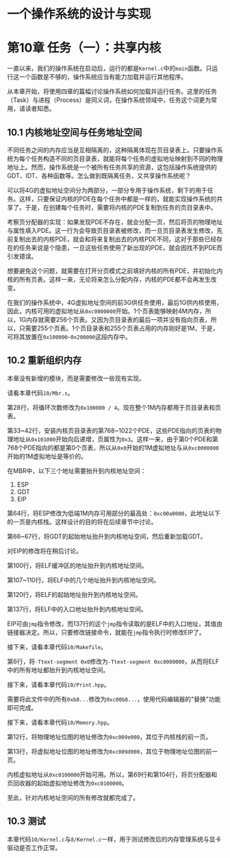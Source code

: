 # 一个操作系统的设计与实现

# 第10章 任务（一）：共享内核

一直以来，我们的操作系统在启动后，运行的都是`Kernel.c`中的`main`函数。只运行这一个函数是不够的，操作系统应当有能力加载并运行其他程序。

从本章开始，将使用四章的篇幅讨论操作系统如何加载并运行任务。这里的任务（Task）与进程（Process）是同义词，在操作系统领域中，任务这个词更为常用，请读者知悉。

## 10.1 内核地址空间与任务地址空间

不同任务之间的内存应当是互相隔离的，这种隔离体现在页目录表上。只要操作系统为每个任务构造不同的页目录表，就能将每个任务的虚拟地址映射到不同的物理地址上。然而，操作系统是一个被所有任务共享的资源，这包括操作系统提供的GDT、IDT、各种函数等。怎么做到既隔离任务，又共享操作系统呢？

可以将4G的虚拟地址空间分为两部分，一部分专用于操作系统，剩下的用于任务。这样，只要保证内核的PDE在每个任务中都是一样的，就能实现操作系统的共享了。于是，在创建每个任务时，需要将内核的PDE复制到任务的页目录表中。

考察页分配器的实现：如果发现PDE不存在，就会分配一页，然后将页的物理地址与属性填入PDE。这一行为会导致页目录表被修改，而一旦页目录表发生修改，先前复制出去的内核PDE，就会和将来复制出去的内核PDE不同，这对于那些已经存在的任务来说是个隐患，一旦这些任务使用了新出现的PDE，就会因找不到PDE而引发错误。

想要避免这个问题，就需要在打开分页模式之前填好内核的所有PDE，并初始化内核的所有页表。这样一来，无论将来怎么分配内存，内核的PDE都不会再发生改变。

在我们的操作系统中，4G虚拟地址空间的前3G供任务使用，最后1G供内核使用，因此，内核可用的虚拟地址从`0xc0000000`开始。1个页表能够映射4M内存，所以，1G内存就需要256个页表。又因为页目录表的最后一项并没有指向页表，所以，只需要255个页表。1个页目录表和255个页表占用的内存刚好是1M，于是，可将其放置在`0x100000~0x200000`这段内存中。

## 10.2 重新组织内存

本章没有新增的模块，而是需要修改一些现有实现。

请看本章代码`10/Mbr.s`。

第28行，将循环次数修改为`0x100000 / 4`。现在整个1M内存都用于页目录表和页表。

第33\~42行，安装内核页目录表的第768\~1022个PDE，这些PDE指向的页表的物理地址从`0x101000`开始向后递增，页属性为`0x3`。这样一来，由于第0个PDE和第768个PDE指向的都是第0个页表，所以从`0x0`开始的1M虚拟地址与从`0xc0000000`开始的1M虚拟地址是等价的。

在MBR中，以下三个地址需要抬升到内核地址空间：

1. ESP
2. GDT
3. EIP

第64行，将ESP修改为低端1M内存可用部分的最高处：`0xc00a0000`，此地址以下的一页是内核栈。这样设计的目的将在后续章节中讨论。

第66\~67行，将GDT的起始地址抬升到内核地址空间，然后重新加载GDT。

对EIP的修改将在稍后讨论。

第100行，将ELF缓冲区的地址抬升到内核地址空间。

第107\~110行，将ELF中的几个地址抬升到内核地址空间。

第120行，将ELF的起始地址抬升到内核地址空间。

第137行，将ELF中的入口地址抬升到内核地址空间。

EIP可由`jmp`指令修改，而137行的这个`jmp`指令读取的是ELF中的入口地址，其值由链接器决定。所以，只要修改链接命令，就能在`jmp`指令执行时修改EIP了。

接下来，请看本章代码`10/Makefile`。

第6行，将`-Ttext-segment 0x0`修改为`-Ttext-segment 0xc0000000`，从而将ELF中的所有地址都抬升到内核地址空间。

接下来，请看本章代码`10/Print.hpp`。

需要将此文件中的所有`0xb8...`修改为`0xc00b8...`，使用代码编辑器的"替换"功能即可完成。

接下来，请看本章代码`10/Memory.hpp`。

第12行，将物理地址位图的地址修改为`0xc009e000`，其位于内核栈的前一页。

第13行，将虚拟地址位图的地址修改为`0xc009d000`，其位于物理地址位图的前一页。

内核虚拟地址从`0xc0100000`开始可用。所以，第69行和第104行，将页分配器和页回收器的起始虚拟地址修改为`0xc0100000`。

至此，针对内核地址空间的所有修改就都完成了。

## 10.3 测试

本章代码`10/Kernel.c`与`8/Kernel.c`一样，用于测试修改后的内存管理系统与显卡驱动是否工作正常。

